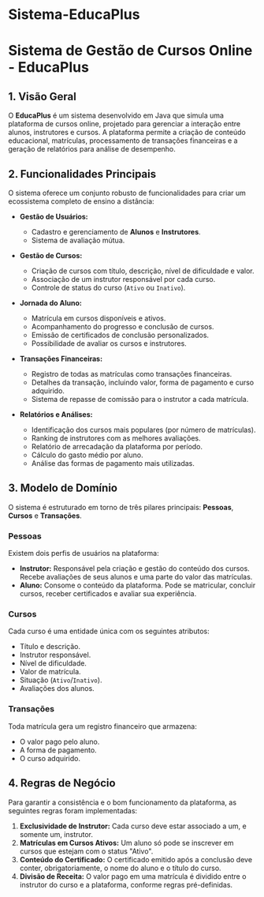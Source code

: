 # Sistema-EducaPlus
# Sistema de Gestão de Cursos Online - EducaPlus

## 1. Visão Geral

O **EducaPlus** é um sistema desenvolvido em Java que simula uma plataforma de cursos online, projetado para gerenciar a interação entre alunos, instrutores e cursos. A plataforma permite a criação de conteúdo educacional, matrículas, processamento de transações financeiras e a geração de relatórios para análise de desempenho.

## 2. Funcionalidades Principais

O sistema oferece um conjunto robusto de funcionalidades para criar um ecossistema completo de ensino a distância:

* **Gestão de Usuários:**
    * Cadastro e gerenciamento de **Alunos** e **Instrutores**.
    * Sistema de avaliação mútua.

* **Gestão de Cursos:**
    * Criação de cursos com título, descrição, nível de dificuldade e valor.
    * Associação de um instrutor responsável por cada curso.
    * Controle de status do curso (`Ativo` ou `Inativo`).

* **Jornada do Aluno:**
    * Matrícula em cursos disponíveis e ativos.
    * Acompanhamento do progresso e conclusão de cursos.
    * Emissão de certificados de conclusão personalizados.
    * Possibilidade de avaliar os cursos e instrutores.

* **Transações Financeiras:**
    * Registro de todas as matrículas como transações financeiras.
    * Detalhes da transação, incluindo valor, forma de pagamento e curso adquirido.
    * Sistema de repasse de comissão para o instrutor a cada matrícula.

* **Relatórios e Análises:**
    * Identificação dos cursos mais populares (por número de matrículas).
    * Ranking de instrutores com as melhores avaliações.
    * Relatório de arrecadação da plataforma por período.
    * Cálculo do gasto médio por aluno.
    * Análise das formas de pagamento mais utilizadas.

## 3. Modelo de Domínio

O sistema é estruturado em torno de três pilares principais: **Pessoas**, **Cursos** e **Transações**.

### Pessoas

Existem dois perfis de usuários na plataforma:

* **Instrutor:** Responsável pela criação e gestão do conteúdo dos cursos. Recebe avaliações de seus alunos e uma parte do valor das matrículas.
* **Aluno:** Consome o conteúdo da plataforma. Pode se matricular, concluir cursos, receber certificados e avaliar sua experiência.

### Cursos

Cada curso é uma entidade única com os seguintes atributos:

* Título e descrição.
* Instrutor responsável.
* Nível de dificuldade.
* Valor de matrícula.
* Situação (`Ativo`/`Inativo`).
* Avaliações dos alunos.

### Transações

Toda matrícula gera um registro financeiro que armazena:

* O valor pago pelo aluno.
* A forma de pagamento.
* O curso adquirido.

## 4. Regras de Negócio

Para garantir a consistência e o bom funcionamento da plataforma, as seguintes regras foram implementadas:

1.  **Exclusividade de Instrutor:** Cada curso deve estar associado a um, e somente um, instrutor.
2.  **Matrículas em Cursos Ativos:** Um aluno só pode se inscrever em cursos que estejam com o status "Ativo".
3.  **Conteúdo do Certificado:** O certificado emitido após a conclusão deve conter, obrigatoriamente, o nome do aluno e o título do curso.
4.  **Divisão de Receita:** O valor pago em uma matrícula é dividido entre o instrutor do curso e a plataforma, conforme regras pré-definidas.
